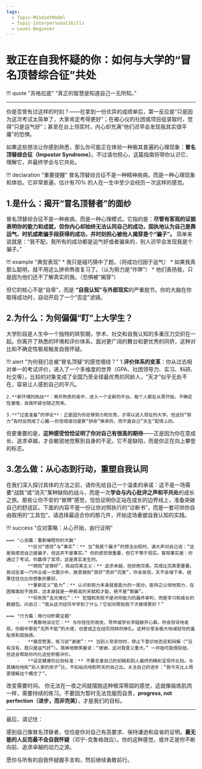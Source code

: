 ```yaml
---
tags:
  - Topic-MindsetModel
  - Topic-InterpersonalSkills
  - Level-Beginner
---
```


# 致正在自我怀疑的你：如何与大学的“冒名顶替综合征”共处

!!! quote "苏格拉底"
    “真正的智慧是知道自己一无所知。”

---

你是否曾有过这样的时刻？——在拿到一份优异的成绩单后，第一反应是“只是因为这次考试太简单了，大家肯定考得更好”；在被心仪的社团或项目组录取时，觉得“只是运气好”；甚至在台上领奖时，内心却充满“他们迟早会发现我其实很平庸”的恐惧。

如果这些想法让你感到熟悉，那么你可能正在体验一种极其普遍的心理现象：**冒名顶替综合征（Impostor Syndrome）**。不过请勿担心，这篇指南将带你认识它、理解它，并最终学会与它共处。

!!! declaration "重要提醒"
    冒名顶替综合征不是一种精神疾病，而是一种心理现象和体验。它非常普遍，估计有70% 的人在一生中至少会经历一次这样的感觉。

## 1.是什么：揭开“冒名顶替者”的面纱

冒名顶替综合征不是一种疾病，而是一种心理模式。它指的是：**尽管有客观的证据表明你的能力和成就，但你内心却始终无法认同自己的成功，固执地认为自己是靠运气、时机或欺骗手段获得的成功，并时刻担心被他人揭穿是个“骗子”。** 简单来说就是：“我不配，我所有的成功都是运气好或者骗来的，别人迟早会发现我是个骗子。”

!!! example "典型表现"
    * 我只是碰巧猜中了题。（将成功归因于运气）
    * 如果我真那么聪明，就不用这么拼命熬夜复习了。（认为努力是“作弊”）
    * 他们表扬我，只是因为他们还不了解真实的我。（恐惧被“揭穿”）

但它的核心不是“自卑”，而是 **“自我认知”**与**外部现实**的严重脱节。你的大脑在你取得成功时，自动开启了一个“否定”滤镜。

## 2.为什么：为何偏偏“盯”上大学生？

大学阶段是人生中一个独特的转型期，学术、社交和自我认知的多重压力交织在一起。你离开了熟悉的环境和评价体系，面对更广阔的舞台和更优秀的同侪，这种对比和不确定性极易触发自我怀疑。

!!! alert "为何我们总被“冒名顶替”的感觉缠绕？"
    1.**评价体系的变革**：你从过去相对单一的考试评价，进入了一个多维度的世界（GPA、社团领导力、实习、科研、社交等）。比较的对象变成了全国乃至全球最优秀的同龄人，“天才”似乎无处不在，容易让人感到自己的平凡。

    2.**新环境的挑战**：离开熟悉的高中，进入一个全新的平台。每个人都在从零开始，不确定性激增，自我怀疑也随之而来。

    3.**“过度准备”的悖论**：正是因为你足够努力和优秀，才得以进入现在的大学。但这份“努力”有时反而成了心魔——你觉得成功是靠“拼命”换来的，而不是自己“天生”配得上的。

但更重要的是，**这种感受恰恰证明了你对自己有很高的期待**——正是因为你在意成长、追求卓越，才会敏锐地觉察到自身的不足。它不是缺陷，而是你正在向上攀登的标志。

## 3.怎么做：从心态到行动，重塑自我认同

在我们深入探讨具体的方法之前，请你先给自己一个温柔的承诺：这不是一场需要“战胜”或“消灭”某种缺陷的战斗，而是一次**学会与内心批评之声和平共处**的成长之旅。那些让你不安的“冒牌”感觉，恰恰证明你正站在成长的边界线上，准备突破自己的舒适区。下面的内容不是一份让你对照执行的“诊断书”，而是一套可供你自由取用的“工具包”，请选择最适合你的那几件，开始这场重塑自我认知的实践。

!!! success "应对策略：从心开始，由行证明"

    === "心态篇：重新编程你的大脑"
        -   **区分“感觉”与“事实”：** 当“我是个骗子”的想法出现时，请大声对自己说：“这是我感觉自己是骗子，但这并不是事实。” 你的感觉很重要，但它不等于现实。客观事实是：你通过了考试，你赢得了奖项，这是真实发生的。
        -   **拥抱“足够好”，挑战完美主义：** 追求卓越，但拒绝完美。完成比完美更重要。尝试在某一门作业或一次展示中，故意做到“良好”而非“完美”，你会发现，天不会塌下来，结果往往也比你想象的要好。
        -   **重新定义“能力”：** 认识到努力本身就是能力的一部分。能持之以恒地努力、在困难面前不放弃，这本身就是一种极高的天赋和才能，绝不是“欺骗”。
        -   **将失败“去灾难化”：** 犯错和失败不是对你能力的最终审判，而是学习和成长的数据包。问自己：“我从这次经历中学到了什么？它如何帮助我下次做得更好？”

    === "行为篇：用行动积累证据"
        -   **勇敢地谈论它：** 与你信任的朋友、导师或学长学姐敞开心扉。你会惊讶地发现，你眼中那些“无所不能”的大佬，也曾或正在经历同样的挣扎。这种分享会极大地减轻你的羞耻感和孤独感。
        -   **接受赞美，练习说“谢谢”：** 当别人夸奖你时，停止下意识地否定和辩解（“没有没有，我只是运气好”）。简单地微笑着说：“谢谢，这对我意义重大。” 一开始可能很别扭，但这会帮助你内化这些积极评价。
        -   **设定健康的比较标准：** 不要总拿自己的初稿和别人最终的精彩呈现作比较。与其横向地和“别人家的孩子”比，不如纵向地和昨天的自己比。关注自己的进步：“我今天比上周更理解这个概念了”。

改变需要时间。 你无法在一夜之间就摆脱这种根深蒂固的感觉，这就像锻炼肌肉一样，需要持续的练习。不要因为暂时无法克服而自责，**progress, not perfection（进步，而非完美）**，才是我们的目标。

---

最后，请记住：

感到自己像冒名顶替者，恰恰是你对自己有高要求、保持谦逊和自省的证明。**最无能的人反而最不会自我怀疑**（邓宁-克鲁格效应）。你的这种感觉，或许正是你不断向前、追求卓越的动力之源。

愿你与所有的自我怀疑握手言和，然后继续勇敢前行。